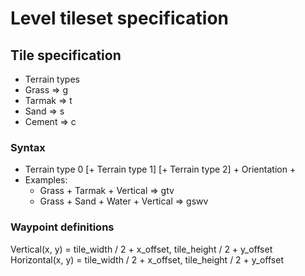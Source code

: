 # Level tileset specification

## Tile specification
* Terrain types
 * Grass => g
 * Tarmak => t
 * Sand => s
 * Cement => c


### Syntax
* Terrain type 0 [+ Terrain type 1] [+ Terrain type 2] + Orientation + 
* Examples: 
    * Grass + Tarmak + Vertical => gtv
    * Grass + Sand + Water + Vertical => gswv


### Waypoint definitions
 Vertical(x, y) = tile_width / 2 + x_offset, tile_height / 2 + y_offset
 Horizontal(x, y) = tile_width / 2 + x_offset, tile_height / 2 + y_offset
 
